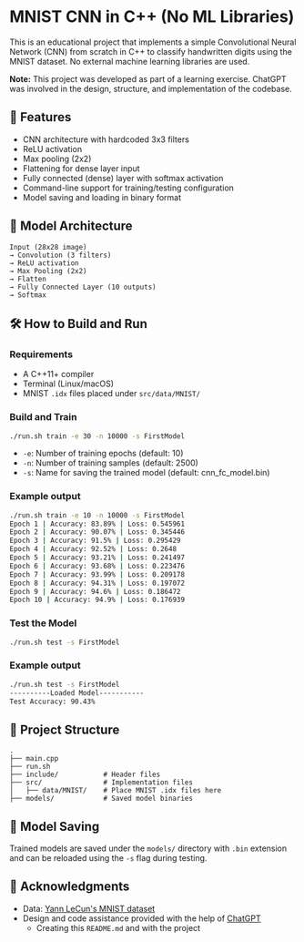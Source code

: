 # MNIST CNN in C++ (No ML Libraries)

This is an educational project that implements a simple Convolutional Neural Network (CNN) from scratch in C++ to classify handwritten digits using the MNIST dataset. No external machine learning libraries are used.

**Note:** This project was developed as part of a learning exercise. ChatGPT was involved in the design, structure, and implementation of the codebase.

## 🚀 Features

* CNN architecture with hardcoded 3x3 filters
* ReLU activation
* Max pooling (2x2)
* Flattening for dense layer input
* Fully connected (dense) layer with softmax activation
* Command-line support for training/testing configuration
* Model saving and loading in binary format

## 🧠 Model Architecture

```
Input (28x28 image)
→ Convolution (3 filters)
→ ReLU activation
→ Max Pooling (2x2)
→ Flatten
→ Fully Connected Layer (10 outputs)
→ Softmax
```

## 🛠 How to Build and Run

### Requirements

* A C++11+ compiler
* Terminal (Linux/macOS)
* MNIST `.idx` files placed under `src/data/MNIST/`

### Build and Train
```bash
./run.sh train -e 30 -n 10000 -s FirstModel
```

* `-e`: Number of training epochs (default: 10)
* `-n`: Number of training samples (default: 2500)
* `-s`: Name for saving the trained model (default: cnn_fc_model.bin)

### Example output
```bash
./run.sh train -e 10 -n 10000 -s FirstModel
Epoch 1 | Accuracy: 83.89% | Loss: 0.545961
Epoch 2 | Accuracy: 90.07% | Loss: 0.345446
Epoch 3 | Accuracy: 91.5% | Loss: 0.295429
Epoch 4 | Accuracy: 92.52% | Loss: 0.2648
Epoch 5 | Accuracy: 93.21% | Loss: 0.241497
Epoch 6 | Accuracy: 93.68% | Loss: 0.223476
Epoch 7 | Accuracy: 93.99% | Loss: 0.209178
Epoch 8 | Accuracy: 94.31% | Loss: 0.197072
Epoch 9 | Accuracy: 94.6% | Loss: 0.186472
Epoch 10 | Accuracy: 94.9% | Loss: 0.176939
```

### Test the Model
```bash
./run.sh test -s FirstModel
```

### Example output
```bash
./run.sh test -s FirstModel
----------Loaded Model-----------
Test Accuracy: 90.43%
```

## 📁 Project Structure

```
.
├── main.cpp
├── run.sh
├── include/           # Header files
├── src/               # Implementation files
│   ├── data/MNIST/    # Place MNIST .idx files here
├── models/            # Saved model binaries
```

## 💾 Model Saving

Trained models are saved under the `models/` directory with `.bin` extension and can be reloaded using the `-s` flag during testing.

## 🙏 Acknowledgments

* Data: [Yann LeCun's MNIST dataset](http://yann.lecun.com/exdb/mnist/)
* Design and code assistance provided with the help of [ChatGPT](https://openai.com/chatgpt)
  * Creating this `README.md` and with the project
